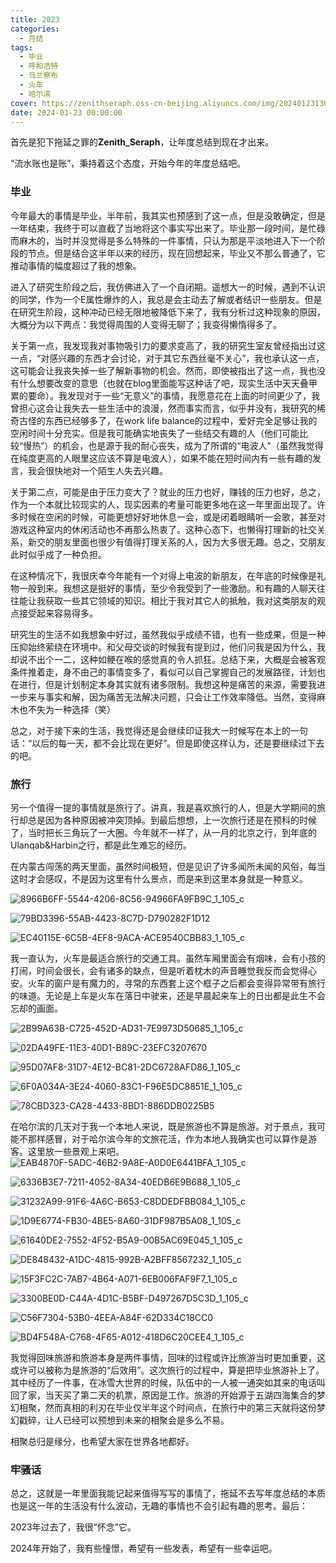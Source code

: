 ```yaml
---
title: 2023
categories:
  - 月结
tags:
  - 毕业
  - 呼和浩特
  - 乌兰察布
  - 火车
  - 哈尔滨
cover: https://zenithseraph.oss-cn-beijing.aliyuncs.com/img/202401231302447.jpeg
date: 2024-01-23 00:00:00
---
```


首先是犯下拖延之罪的**Zenith_Seraph**，让年度总结到现在才出来。

“流水账也是账”，秉持着这个态度，开始今年的年度总结吧。

### 毕业

今年最大的事情是毕业，半年前，我其实也预感到了这一点，但是没敢确定，但是一年结束，我终于可以直截了当地将这个事实写出来了。毕业那一段时间，是忙碌而麻木的，当时并没觉得是多么特殊的一件事情，只认为那是平淡地进入下一个阶段的节点。但是结合这半年以来的经历，现在回想起来，毕业又不那么普通了，它推动事情的幅度超过了我的想象。

进入了研究生阶段之后，我仿佛进入了一个自闭期。遥想大一的时候，遇到不认识的同学，作为一个E属性爆炸的人，我总是会主动去了解或者结识一些朋友。但是在研究生阶段，这种冲动已经无限地被降低下来了，我有分析过这种现象的原因，大概分为以下两点：我觉得周围的人变得无聊了；我变得懒惰得多了。

关于第一点，我发现我对事物吸引力的要求变高了，我的研究生室友曾经指出过这一点，“对感兴趣的东西才会讨论，对于其它东西丝毫不关心”，我也承认这一点，这可能会让我丧失掉一些了解新事物的机会。然而，即使被指出了这一点，我也没有什么想要改变的意思（也就在blog里面能写这种话了吧，现实生活中天天叠甲累的要命）。我发现对于一些“无意义”的事情，我愿意花在上面的时间更少了，我曾担心这会让我失去一些生活中的浪漫，然而事实而言，似乎并没有，我研究的稀奇古怪的东西已经够多了，在work life balance的过程中，爱好完全足够让我的空闲时间十分充实。但是我可能确实地丧失了一些结交有趣的人（他们可能比较“慢热”）的机会，也是源于我的耐心丧失，成为了所谓的“电波人”（虽然我觉得在纯度更高的人眼里这应该不算是电波人），如果不能在短时间内有一些有趣的发言，我会很快地对一个陌生人失去兴趣。

关于第二点，可能是由于压力变大了？就业的压力也好，赚钱的压力也好，总之，作为一个本就比较现实的人，现实因素的考量可能更多地在这一年里面出现了。许多时候在空闲的时候，可能更想好好地休息一会，或是闭着眼睛听一会歌，甚至对游戏这种室内的休闲活动也不再那么热衷了。这种心态下，也懒得打理新的社交关系，新交的朋友里面也很少有值得打理关系的人，因为大多很无趣。总之，交朋友此时似乎成了一种负担。

在这种情况下，我很庆幸今年能有一个对得上电波的新朋友，在年底的时候像是礼物一般到来。我想这是挺好的事情，至少令我受到了一些激励。和有趣的人聊天往往能让我获取一些其它领域的知识。相比于我对其它人的抵触，我对这类朋友的观点接受起来容易得多。

研究生的生活不如我想象中好过，虽然我似乎成绩不错，也有一些成果，但是一种压抑始终萦绕在环境中。和父母交谈的时候我有提到过，他们问我是因为什么，我却说不出个一二，这种如鲠在喉的感觉真的令人抓狂。总结下来，大概是会被客观条件推着走，身不由己的事情变多了，看似可以自己掌握自己的发展路径，计划也在进行，但是计划制定本身其实就有诸多限制。我想这种是痛苦的来源，需要我进一步来与事实和解，因为痛苦无法解决问题，只会让工作效率降低。当然，变得麻木也不失为一种选择（笑）

总之，对于接下来的生活，我觉得还是会继续印证我大一时候写在本上的一句话：“以后的每一天，都不会比现在更好”。但是即使这样认为，还是要继续过下去的吧。

### 旅行

另一个值得一提的事情就是旅行了。讲真，我是喜欢旅行的人，但是大学期间的旅行却总是因为各种原因被冲突顶掉。到最后想想，上一次旅行还是在预科的时候了，当时把长三角玩了一大圈。今年就不一样了，从一月的北京之行，到年底的Ulanqab&Harbin之行，都是此生难忘的经历。

在内蒙古闯荡的两天里面，虽然时间极短，但是见识了许多闻所未闻的风俗，每当这时才会感叹，不是因为这里有什么景点，而是来到这里本身就是一种意义。

![8966B6FF-5544-4206-8C56-94966FA9FB9C_1_105_c](https://zenithseraph.oss-cn-beijing.aliyuncs.com/img/202401231509938.jpeg)

![79BD3396-55AB-4423-8C7D-D790282F1D12](https://zenithseraph.oss-cn-beijing.aliyuncs.com/img/202401231507179.jpeg)

![EC40115E-6C5B-4EF8-9ACA-ACE9540CBB83_1_105_c](https://zenithseraph.oss-cn-beijing.aliyuncs.com/img/202401231507197.jpeg)

我一直认为，火车是最适合旅行的交通工具。虽然车厢里面会有烟味，会有小孩的打闹，时间会很长，会有诸多的缺点，但是听着枕木的声音睡觉我反而会觉得心安。火车的窗户是有魔力的，寻常的东西套上这个框子之后都会变得异常带有旅行的味道。无论是上车是火车在落日中驶来，还是早晨起来车上的日出都是此生不会忘却的画面。

![2B99A63B-C725-452D-AD31-7E9973D50685_1_105_c](https://zenithseraph.oss-cn-beijing.aliyuncs.com/img/202401231508664.jpeg)

![02DA49FE-11E3-40D1-B89C-23EFC3207670](https://zenithseraph.oss-cn-beijing.aliyuncs.com/img/202401231507026.jpeg)

![95D07AF8-31D7-4E12-BC81-2DC6728AFD86_1_105_c](https://zenithseraph.oss-cn-beijing.aliyuncs.com/img/202401231508128.jpeg)

![6F0A034A-3E24-4060-83C1-F96E5DC8851E_1_105_c](https://zenithseraph.oss-cn-beijing.aliyuncs.com/img/202401231507164.jpeg)

![78CBD323-CA28-4433-8BD1-886DDB0225B5](https://zenithseraph.oss-cn-beijing.aliyuncs.com/img/202401231508963.jpeg)

在哈尔滨的几天对于我一个本地人来说，既是旅游也不算是旅游。对于景点，我可能不那样感冒，对于哈尔滨今年的文旅花活，作为本地人我确实也可以算作是游客。这里放一些景观上来吧。![EAB4870F-5ADC-46B2-9A8E-A0D0E6441BFA_1_105_c](https://zenithseraph.oss-cn-beijing.aliyuncs.com/img/202401231513728.jpeg)

![6336B3E7-7211-4052-8A34-40EDB6E9B688_1_105_c](https://zenithseraph.oss-cn-beijing.aliyuncs.com/img/202401231513747.jpeg)

![31232A99-91F6-4A6C-B653-C8DDEDFBB084_1_105_c](https://zenithseraph.oss-cn-beijing.aliyuncs.com/img/202401231513760.jpeg)

![1D9E6774-FB30-4BE5-8A60-31DF987B5A08_1_105_c](https://zenithseraph.oss-cn-beijing.aliyuncs.com/img/202401231513769.jpeg)

![61640DE2-7552-4F52-B5A9-00B5AC69E045_1_105_c](https://zenithseraph.oss-cn-beijing.aliyuncs.com/img/202401231513779.jpeg)

![DE848432-A1DC-4815-992B-A2BFF8567232_1_105_c](https://zenithseraph.oss-cn-beijing.aliyuncs.com/img/202401231513798.jpeg)

![15F3FC2C-7AB7-4B64-A071-6EB006FAF9F7_1_105_c](https://zenithseraph.oss-cn-beijing.aliyuncs.com/img/202401231513191.jpeg)

![3300BE0D-C44A-4D1C-B5BF-D497267D5C3D_1_105_c](https://zenithseraph.oss-cn-beijing.aliyuncs.com/img/202401231513228.jpeg)

![C56F7304-53B0-4EEA-A84F-62D334C18CC0](https://zenithseraph.oss-cn-beijing.aliyuncs.com/img/202401231513245.jpeg)

![BD4F548A-C768-4F65-A012-418D6C20CEE4_1_105_c](https://zenithseraph.oss-cn-beijing.aliyuncs.com/img/202401231513543.jpeg)

我觉得回味旅游和旅游本身是两件事情，回味的过程或许比旅游当时更加重要，这或许可以被称为是旅游的“后效用”。这次旅行的过程中，算是把毕业旅游补上了。其中经历了一件事，在冰雪大世界的时候，队伍中的一人被一通突如其来的电话叫回了家，当天买了第二天的机票，原因是工作。旅游的开始源于五湖四海集合的梦幻相聚，然而真相的利刃在毕业仅半年这个时间点，在旅行中的第三天就将这份梦幻戳碎，让人已经可以预想到未来的相聚会是多么不易。

相聚总归是缘分，也希望大家在世界各地都好。

### 牢骚话

总之，这就是一年里面我能记起来值得写写的事情了，拖延不去写年度总结的本质也是这一年的生活没有什么波动，无趣的事情也不会引起有趣的思考。最后：

2023年过去了，我很“怀念”它。

2024年开始了，我有些憧憬，希望有一些发表，希望有一些幸运吧。
